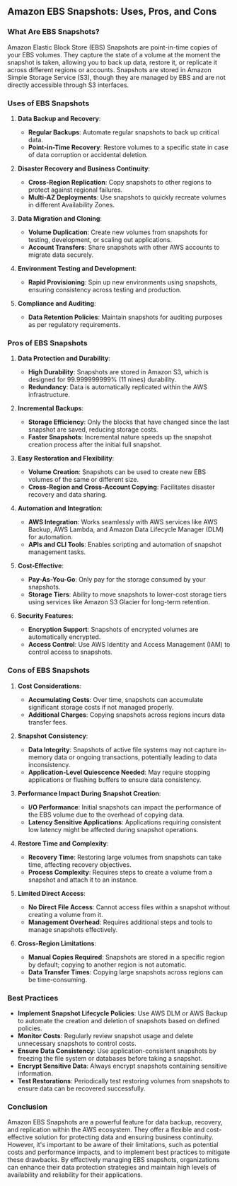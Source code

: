 ## **Amazon EBS Snapshots: Uses, Pros, and Cons**

### **What Are EBS Snapshots?**

Amazon Elastic Block Store (EBS) Snapshots are point-in-time copies of your EBS volumes. They capture the state of a volume at the moment the snapshot is taken, allowing you to back up data, restore it, or replicate it across different regions or accounts. Snapshots are stored in Amazon Simple Storage Service (S3), though they are managed by EBS and are not directly accessible through S3 interfaces.

### **Uses of EBS Snapshots**

1. **Data Backup and Recovery**:
   - **Regular Backups**: Automate regular snapshots to back up critical data.
   - **Point-in-Time Recovery**: Restore volumes to a specific state in case of data corruption or accidental deletion.

2. **Disaster Recovery and Business Continuity**:
   - **Cross-Region Replication**: Copy snapshots to other regions to protect against regional failures.
   - **Multi-AZ Deployments**: Use snapshots to quickly recreate volumes in different Availability Zones.

3. **Data Migration and Cloning**:
   - **Volume Duplication**: Create new volumes from snapshots for testing, development, or scaling out applications.
   - **Account Transfers**: Share snapshots with other AWS accounts to migrate data securely.

4. **Environment Testing and Development**:
   - **Rapid Provisioning**: Spin up new environments using snapshots, ensuring consistency across testing and production.

5. **Compliance and Auditing**:
   - **Data Retention Policies**: Maintain snapshots for auditing purposes as per regulatory requirements.

### **Pros of EBS Snapshots**

1. **Data Protection and Durability**:
   - **High Durability**: Snapshots are stored in Amazon S3, which is designed for 99.999999999% (11 nines) durability.
   - **Redundancy**: Data is automatically replicated within the AWS infrastructure.

2. **Incremental Backups**:
   - **Storage Efficiency**: Only the blocks that have changed since the last snapshot are saved, reducing storage costs.
   - **Faster Snapshots**: Incremental nature speeds up the snapshot creation process after the initial full snapshot.

3. **Easy Restoration and Flexibility**:
   - **Volume Creation**: Snapshots can be used to create new EBS volumes of the same or different size.
   - **Cross-Region and Cross-Account Copying**: Facilitates disaster recovery and data sharing.

4. **Automation and Integration**:
   - **AWS Integration**: Works seamlessly with AWS services like AWS Backup, AWS Lambda, and Amazon Data Lifecycle Manager (DLM) for automation.
   - **APIs and CLI Tools**: Enables scripting and automation of snapshot management tasks.

5. **Cost-Effective**:
   - **Pay-As-You-Go**: Only pay for the storage consumed by your snapshots.
   - **Storage Tiers**: Ability to move snapshots to lower-cost storage tiers using services like Amazon S3 Glacier for long-term retention.

6. **Security Features**:
   - **Encryption Support**: Snapshots of encrypted volumes are automatically encrypted.
   - **Access Control**: Use AWS Identity and Access Management (IAM) to control access to snapshots.

### **Cons of EBS Snapshots**

1. **Cost Considerations**:
   - **Accumulating Costs**: Over time, snapshots can accumulate significant storage costs if not managed properly.
   - **Additional Charges**: Copying snapshots across regions incurs data transfer fees.

2. **Snapshot Consistency**:
   - **Data Integrity**: Snapshots of active file systems may not capture in-memory data or ongoing transactions, potentially leading to data inconsistency.
   - **Application-Level Quiescence Needed**: May require stopping applications or flushing buffers to ensure data consistency.

3. **Performance Impact During Snapshot Creation**:
   - **I/O Performance**: Initial snapshots can impact the performance of the EBS volume due to the overhead of copying data.
   - **Latency Sensitive Applications**: Applications requiring consistent low latency might be affected during snapshot operations.

4. **Restore Time and Complexity**:
   - **Recovery Time**: Restoring large volumes from snapshots can take time, affecting recovery objectives.
   - **Process Complexity**: Requires steps to create a volume from a snapshot and attach it to an instance.

5. **Limited Direct Access**:
   - **No Direct File Access**: Cannot access files within a snapshot without creating a volume from it.
   - **Management Overhead**: Requires additional steps and tools to manage snapshots effectively.

6. **Cross-Region Limitations**:
   - **Manual Copies Required**: Snapshots are stored in a specific region by default; copying to another region is not automatic.
   - **Data Transfer Times**: Copying large snapshots across regions can be time-consuming.

### **Best Practices**

- **Implement Snapshot Lifecycle Policies**: Use AWS DLM or AWS Backup to automate the creation and deletion of snapshots based on defined policies.
- **Monitor Costs**: Regularly review snapshot usage and delete unnecessary snapshots to control costs.
- **Ensure Data Consistency**: Use application-consistent snapshots by freezing the file system or databases before taking a snapshot.
- **Encrypt Sensitive Data**: Always encrypt snapshots containing sensitive information.
- **Test Restorations**: Periodically test restoring volumes from snapshots to ensure data can be recovered successfully.

### **Conclusion**

Amazon EBS Snapshots are a powerful feature for data backup, recovery, and replication within the AWS ecosystem. They offer a flexible and cost-effective solution for protecting data and ensuring business continuity. However, it's important to be aware of their limitations, such as potential costs and performance impacts, and to implement best practices to mitigate these drawbacks. By effectively managing EBS snapshots, organizations can enhance their data protection strategies and maintain high levels of availability and reliability for their applications.